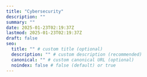 ```yaml
---
title: "Cybersecurity"
description: ""
summary: ""
date: 2025-01-23T02:19:37Z
lastmod: 2025-01-23T02:19:37Z
draft: false
seo:
  title: "" # custom title (optional)
  description: "" # custom description (recommended)
  canonical: "" # custom canonical URL (optional)
  noindex: false # false (default) or true
---
```

